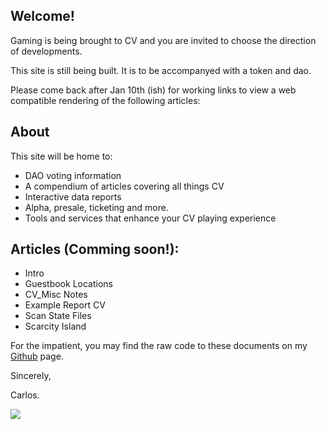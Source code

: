 ## Welcome! 

Gaming is being brought to CV and you are invited to choose the direction of developments. 

This site is still being built. It is to be accompanyed with a token and dao.

Please come back after Jan 10th (ish) for working links to view a web compatible rendering of the following articles:

## About
This site will be home to:
- DAO voting information
- A compendium of articles covering all things CV
- Interactive data reports
- Alpha, presale, ticketing and more.
- Tools and services that enhance your CV playing experience

## Articles (Comming soon!):
- <a src='./blog/docs/002_CV.html'>Intro</a>
- <a src='./blog/docs/002_CV.html'>Guestbook Locations</a>
- <a src='./blog/docs/002_CV.html'>CV_Misc Notes</a>
- <a src='./blog/docs/002_CV.html'>Example Report CV</a>
- <a src='./blog/docs/002_CV.html'>Scan State Files</a>
- <a src='./blog/docs/002_CV.html'>Scarcity Island</a>

For the impatient, you may find the raw code to these documents on my [Github](https://github.com/3Diot/3Diot.github.io) page. 

Sincerely, 

Carlos.


<img src="https://member-wall.unlock-protocol.com/api/members?locks=0x3a03842776f13F622699A2da8AB2d022A606CC03&network=137"/>
